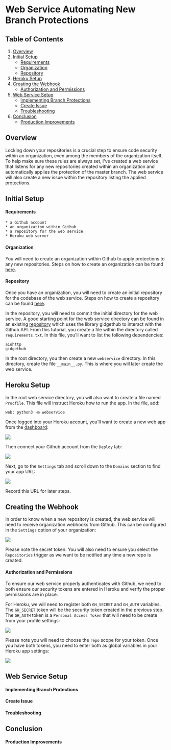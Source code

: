 # Web Service Automating New Branch Protections

## Table of Contents
1. [Overview](#overview)
2. [Initial Setup](#initial-setup)
   * [Requirements](#requirements)
   * [Organization](#organization)
   * [Repository](#repository)
3. [Heroku Setup](#heroku-setup)
4. [Creating the Webhook](#creating-the-webhook)
   * [Authorization and Permissions](#authorization-and-permissions)
5. [Web Service Setup](#web-service-setup)
   * [Implementing Branch Protections](#implementing-branch-protections)
   * [Create Issue](#create-issue)
   * [Troubleshooting](#troubleshooting)
6. [Conclusion](#conclusion)
   * [Production Improvements](#production-improvements)


## Overview

Locking down your repositories is a crucial step to ensure code security within an organization, even among the members of the organization itself.  To help make sure these rules are always set, I've created a web service that listens for any new repositories created within an organization and automatically applies the protection of the master branch.  The web service will also create a new issue within the repository listing the applied protections.

## Initial Setup

#### Requirements

    * a Github account
    * an organization within Github
    * a repository for the web service
    * Heroku web server

#### Organization

You will need to create an organization within Github to apply protections to any new repositories.  Steps on how to create an organization can be found [here](https://help.github.com/en/articles/creating-a-new-organization-from-scratch).

#### Repository

Once you have an organization, you will need to create an initial repository for the codebase of the web service.  Steps on how to create a repository can be found [here](https://help.github.com/en/articles/creating-a-new-repository).  

In the repository, you will need to commit the initial directory for the web service.  A good starting point for the web service directory can be found in an existing [repository](https://github.com/Mariatta/github-bot-tutorial/blob/master/gidgethub-for-webhooks.rst#create-a-webservice) which uses the library gidgethub to interact with the Github API.  From this tutorial, you create a file within the directory called `requirements.txt`.  In this file, you'll want to list the following dependencies:

```
aiohttp
gidgethub
```

In the root directory, you then create a new `webservice` directory.  In this directory, create the file `__main__.py`.  This is where you will later create the web service.

## Heroku Setup

In the root web service directory, you will also want to create a file named `Procfile`.  This file will instruct Heroku how to run the app. In the file, add:

```web: python3 -m webservice```

Once logged into your Heroku account, you'll want to create a new web app from the [dashboard](https://dashboard.heroku.com/apps):  

![](/Assets/heroku_new_app.gif)

Then connect your Github account from the `Deploy` tab:

![](/Assets/heroku_connect_github.gif)

Next, go to the `Settings` tab and scroll down to the `Domains` section to find your app URL:

![](/Assets/heroku_app_url.gif)

Record this URL for later steps.

## Creating the Webhook

In order to know when a new repository is created, the web service will need to receive organization webhooks from Github.  This can be configured in the `Settings` option of your organization:

![](/Assets/webhook.gif)

Please note the secret token.  You will also need to ensure you select the `Repositories` trigger as we want to be notified any time a new repo is created.

#### Authorization and Permissions

To ensure our web service properly authenticates with Github, we need to both ensure our security tokens are entered in Heroku and verify the proper permissions are in place.

For Heroku, we will need to register both `GH_SECRET` and `GH_AUTH` variables.  The `GH_SECRET` token will be the security token created in the previous step.  The `GH_AUTH` token is a `Personal Access Token` that will need to be create from your profile settings:

![](/Assets/personal_access_token.gif)

Please note you will need to choose the `repo` scope for your token.  Once you have both tokens, you need to enter both as global variables in your Heroku app settings:

![](/Assets/heroku_config_vars.gif)

## Web Service Setup
#### Implementing Branch Protections
#### Create Issue
#### Troubleshooting
## Conclusion
#### Production Improvements
